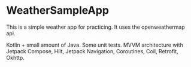 # WeatherSampleApp
This is a simple weather app for practicing.
It uses the openweathermap api.

Kotlin + small amount of Java. Some unit tests.
MVVM architecture with Jetpack Compose, Hilt, Jetpack Navigation, Coroutines, Coil, Retrofit, Okhttp.
